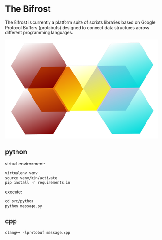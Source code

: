 # The Bifrost

The Bifrost is currently a platform suite of scripts libraries based on Google Protocol Buffers (protobufs) designed to
connect data structures across different programming languages.

[![](icon_bifrost.png)](https://thebifrost.readthedocs.io/)

## python

virtual environment:

```
virtualenv venv
source venv/bin/activate
pip install -r requirements.in
```
execute:
```
cd src/python
python message.py
```

## cpp

```
clang++ -lprotobuf message.cpp
```